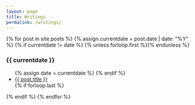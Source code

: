 ```yaml
---
layout: page
title: Writings
permalink: /writings/
---
```


<div class="writings">
{% for post in site.posts %}
{% assign currentdate = post.date | date: "%Y" %}
{% if currentdate != date %}
{% unless forloop.first %}</ul>{% endunless %}
<h3 id="y{{post.date | date: "%Y"}}">{{ currentdate }}</h3>
<ul>
{% assign date = currentdate %}
{% endif %}
<li><a href="{{ post.url | prepend: site.baseurl }}">{{ post.title }}</a></li>
{% if forloop.last %}</ul>{% endif %}
{% endfor %}
</div>
